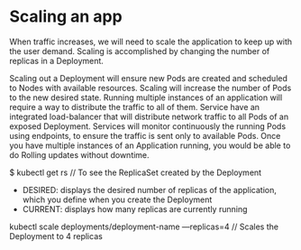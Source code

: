 # Scaling an app

When traffic increases, we will need to scale the application to keep up with
the user demand. Scaling is accomplished by changing the number of replicas
in a Deployment.

Scaling out a Deployment will ensure new Pods are created and scheduled to Nodes
with available resources. Scaling will increase the number of Pods to the new
desired state.
Running multiple instances of an application will require a way to distribute
the traffic to all of them. Service have an integrated load-balancer that will
distribute network traffic to all Pods of an exposed Deployment. Services will
monitor continuously the running Pods using endpoints, to ensure the traffic
is sent only to available Pods.
Once you have multiple instances of an Application running, you would be able
to do Rolling updates without downtime.

$ kubectl get rs // To see the ReplicaSet created by the Deployment
- DESIRED: displays the desired number of replicas of the application, which
you define when you create the Deployment
- CURRENT: displays how many replicas are currently running

kubectl scale deployments/deployment-name —replicas=4
// Scales the Deployment to 4 replicas
